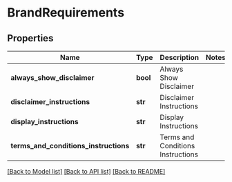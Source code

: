 # BrandRequirements

## Properties
Name | Type | Description | Notes
------------ | ------------- | ------------- | -------------
**always_show_disclaimer** | **bool** | Always Show Disclaimer | 
**disclaimer_instructions** | **str** | Disclaimer Instructions | 
**display_instructions** | **str** | Display Instructions | 
**terms_and_conditions_instructions** | **str** | Terms and Conditions Instructions | 

[[Back to Model list]](../README.md#documentation-for-models) [[Back to API list]](../README.md#documentation-for-api-endpoints) [[Back to README]](../README.md)


